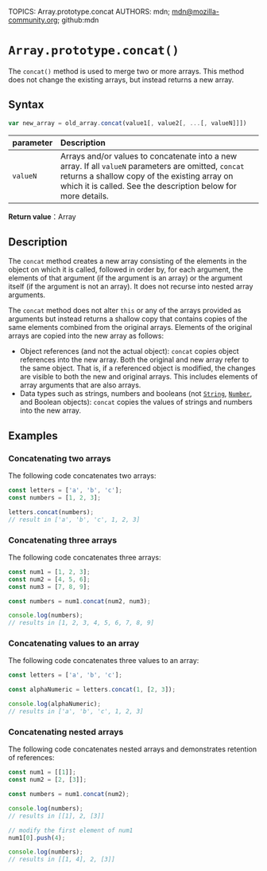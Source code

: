 TOPICS: Array.prototype.concat
AUTHORS: mdn; mdn@mozilla-community.org; github:mdn

# `Array.prototype.concat()`

The `concat()` method is used to merge two or more arrays. This method does not change the existing
arrays, but instead returns a new array.

## Syntax

```javascript
var new_array = old_array.concat(value1[, value2[, ...[, valueN]]])
```

| parameter | Description |
| :-- | :-- |
| `valueN` | Arrays and/or values to concatenate into a new array. If all `valueN` parameters are omitted, `concat` returns a shallow copy of the existing array on which it is called. See the description below for more details. |

**Return value**：Array

## Description

The `concat` method creates a new array consisting of the elements in the object on which it is
called, followed in order by, for each argument, the elements of that argument (if the argument is
an array) or the argument itself (if the argument is not an array). It does not recurse into
nested array arguments.

The `concat` method does not alter `this` or any of the arrays provided as arguments but instead
returns a shallow copy that contains copies of the same elements combined from the original
arrays. Elements of the original arrays are copied into the new array as follows:

- Object references (and not the actual object): `concat` copies object references into the new array.
Both the original and new array refer to the same object. That is, if a referenced object is modified,
the changes are visible to both the new and original arrays. This includes elements of array
arguments that are also arrays.
- Data types such as strings, numbers and booleans (not [`String`](/en/webfrontend/String_Object),
[`Number`](/en/webfrontend/Number_Object), and Boolean objects): `concat` copies the values of strings
and numbers into the new array.

## Examples

### Concatenating two arrays

The following code concatenates two arrays:

```javascript
const letters = ['a', 'b', 'c'];
const numbers = [1, 2, 3];

letters.concat(numbers);
// result in ['a', 'b', 'c', 1, 2, 3]
```

### Concatenating three arrays

The following code concatenates three arrays:

```javascript
const num1 = [1, 2, 3];
const num2 = [4, 5, 6];
const num3 = [7, 8, 9];

const numbers = num1.concat(num2, num3);

console.log(numbers);
// results in [1, 2, 3, 4, 5, 6, 7, 8, 9]
```

### Concatenating values to an array

The following code concatenates three values to an array:

```javascript
const letters = ['a', 'b', 'c'];

const alphaNumeric = letters.concat(1, [2, 3]);

console.log(alphaNumeric);
// results in ['a', 'b', 'c', 1, 2, 3]
```

### Concatenating nested arrays

The following code concatenates nested arrays and demonstrates retention of references:

```javascript
const num1 = [[1]];
const num2 = [2, [3]];

const numbers = num1.concat(num2);

console.log(numbers);
// results in [[1], 2, [3]]

// modify the first element of num1
num1[0].push(4);

console.log(numbers);
// results in [[1, 4], 2, [3]]
```
